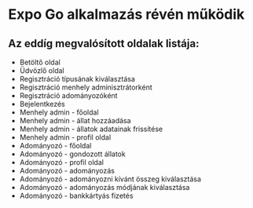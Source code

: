 # Expo Go alkalmazás révén működik

## Az eddíg megvalósított oldalak listája:

- Betöltő oldal
- Üdvözlő oldal
- Regisztráció típusának kiválasztása
- Regisztráció menhely adminisztrátorként
- Regisztráció adományozóként
- Bejelentkezés
- Menhely admin - főoldal
- Menhely admin - állat hozzáadása
- Menhely admin - állatok adatainak frissítése
- Menhely admin - profil oldal
- Adományozó - főoldal
- Adományozó - gondozott állatok
- Adományozó - profil oldal
- Adományozó - adományozás
- Adományozó - adományozni kívánt összeg kiválasztása
- Adományozó - adományozás módjának kiválasztása
- Adományozó - bankkártyás fizetés
